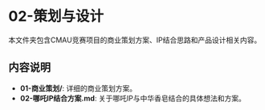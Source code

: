 # 02-策划与设计

本文件夹包含CMAU竞赛项目的商业策划方案、IP结合思路和产品设计相关内容。

## 内容说明

- **01-商业策划/**: 详细的商业策划方案。
- **02-哪吒IP结合方案.md**: 关于哪吒IP与中华香皂结合的具体想法和方案。 